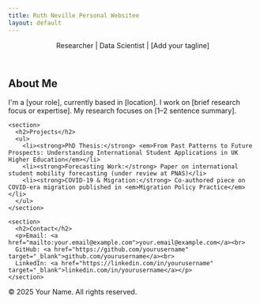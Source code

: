 ```yaml
---
title: Ruth Neville Personal Websitee
layout: default
---
```


  <header>
    Researcher | Data Scientist | [Add your tagline]
  </header>

  <main>
    <section>
      <h2>About Me</h2>
      <p>
        I'm a [your role], currently based in [location]. I work on [brief research focus or expertise].
        My research focuses on [1–2 sentence summary].
      </p>
    </section>

    <section>
      <h2>Projects</h2>
      <ul>
        <li><strong>PhD Thesis:</strong> <em>From Past Patterns to Future Prospects: Understanding International Student Applications in UK Higher Education</em></li>
        <li><strong>Forecasting Work:</strong> Paper on international student mobility forecasting (under review at PNAS)</li>
        <li><strong>COVID-19 & Migration:</strong> Co-authored piece on COVID-era migration published in <em>Migration Policy Practice</em></li>
      </ul>
    </section>

    <section>
      <h2>Contact</h2>
      <p>Email: <a href="mailto:your.email@example.com">your.email@example.com</a><br>
      GitHub: <a href="https://github.com/yourusername" target="_blank">github.com/yourusername</a><br>
      LinkedIn: <a href="https://linkedin.com/in/yourusername" target="_blank">linkedin.com/in/yourusername</a></p>
    </section>
  </main>

  <footer>
    &copy; 2025 Your Name. All rights reserved.
  </footer>

</body>
</html>
